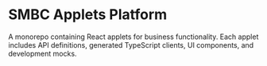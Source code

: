 # SMBC Applets Platform

A monorepo containing React applets for business functionality. Each applet includes API definitions, generated TypeScript clients, UI components, and development mocks.
